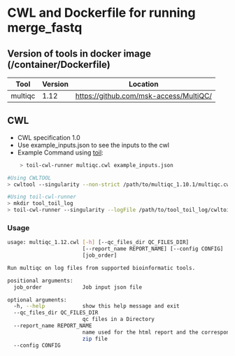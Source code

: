 # CWL and Dockerfile for running merge_fastq

## Version of tools in docker image (/container/Dockerfile)

| Tool | Version | Location |
|--- |--- |--- |
| multiqc   | 1.12  |  <https://github.com/msk-access/MultiQC/> |

## CWL

- CWL specification 1.0
- Use example_inputs.json to see the inputs to the cwl
- Example Command using [toil](https://toil.readthedocs.io):

```bash
    > toil-cwl-runner multiqc.cwl example_inputs.json
```

```bash
#Using CWLTOOL
> cwltool --singularity --non-strict /path/to/multiqc_1.10.1/multiqc.cwl /path/to/example_inputs.json

#Using toil-cwl-runner
> mkdir tool_toil_log
> toil-cwl-runner --singularity --logFile /path/to/tool_toil_log/cwltoil.log  --jobStore /path/to/tool_jobStore --batchSystem lsf --workDir /path/to/tool_toil_log --outdir . --writeLogs /path/to/tool_toil_log --logLevel DEBUG --stats --retryCount 2 --disableCaching --maxLogFileSize 20000000000 /path/to/multiqc_1.12/multiqc_1.12.cwl /path/to/example_inputs.json > tool_toil.stdout 2> tool_toil.stderr &
```

### Usage

```bash
usage: multiqc_1.12.cwl [-h] [--qc_files_dir QC_FILES_DIR]
                        [--report_name REPORT_NAME] [--config CONFIG]
                        [job_order]

Run multiqc on log files from supported bioinformatic tools.

positional arguments:
  job_order             Job input json file

optional arguments:
  -h, --help            show this help message and exit
  --qc_files_dir QC_FILES_DIR
                        qc files in a Directory
  --report_name REPORT_NAME
                        name used for the html report and the corresponding
                        zip file
  --config CONFIG
```